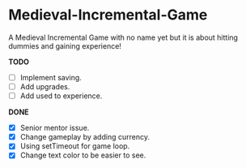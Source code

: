 # Medieval-Incremental-Game
A Medieval Incremental Game with no name yet but it is about hitting dummies and gaining experience!


**TODO**
- [ ] Implement saving.
- [ ] Add upgrades.
- [ ] Add used to experience.

**DONE**
- [X] Senior mentor issue.
- [X] Change gameplay by adding currency.
- [X] Using setTimeout for game loop.
- [X] Change text color to be easier to see.
